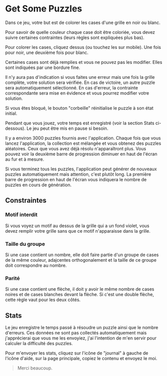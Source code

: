 # Get Some Puzzles

Dans ce jeu, votre but est de colorer les cases d'une grille en noir ou blanc.

Pour savoir de quelle couleur chaque case doit être coloriée, vous devez suivre certaines contraintes (leurs règles sont expliquées plus bas).

Pour colorer les cases, cliquez dessus (ou touchez les sur mobile). Une fois pour noir, une deuxième fois pour blanc.

Certaines cases sont déjà remplies et vous ne pouvez pas les modifier. Elles sont indiquées par une bordure fine.

Il n'y aura pas d'indication si vous faites une erreur mais une fois la grille complète, votre solution sera vérifiée. En cas de victoire, un autre puzzle sera automatiquement sélectionné. En cas d'erreur, la contrainte correspondante sera mise en évidence et vous pourrez modifier votre solution.

Si vous êtes bloqué, le bouton "corbeille" réinitialise le puzzle à son état initial.

Pendant que vous jouez, votre temps est enregistré (voir la section Stats ci-dessous). Le jeu peut être mis en pause si besoin.

Il y a environ 3000 puzzles fournis avec l'application. Chaque fois que vous lancez l'application, la collection est mélangée et vous obtenez des puzzles aléatoires. Ceux que vous avez déjà résolu n'apparaîtront plus. Vous pouvez voir la deuxième barre de progression diminuer en haut de l'écran au fur et à mesure.

Si vous terminez tous les puzzles, l'application peut générer de nouveaux puzzles automatiquement mais attention, c'est plutôt long. La première barre de progression en haut de l'écran vous indiquera le nombre de puzzles en cours de génération.

## Constraintes

### Motif interdit

Si vous voyez un motif au dessus de la grille qui a un fond violet, vous devez remplir votre grille sans que ce motif n'apparaisse dans la grille.

### Taille du groupe

Si une case contient un nombre, elle doit faire partie d'un groupe de cases de la même couleur, adajcentes orthogonalement et la taille de ce groupe doit correspondre au nombre.

### Parité

Si une case contient une flèche, il doit y avoir le même nombre de cases noires et de cases blanches devant la flèche. Si c'est une double flèche, cette règle vaut pour les deux côtés.

## Stats

Le jeu enregistre le temps passé à résoudre un puzzle ainsi que le nombre d'erreurs. Ces données ne sont pas collectés automatiquement mais j'apprécierai que vous me les envoyiez, j'ai l'intention de m'en servir pour calculer la difficulté des puzzles.

Pour m'envoyer les stats, cliquez sur l'icône de "journal" à gauche de l'icône d'aide, sur la page principale, copiez le contenu et envoyez le moi.

> Merci beaucoup.
